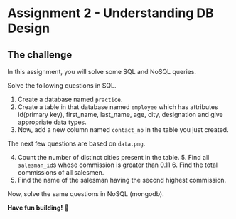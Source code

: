 # Assignment 2 - Understanding DB Design

## The challenge

In this assignment, you will solve some SQL and NoSQL queries.

Solve the following questions in SQL.

1. Create a database named `practice`.
2. Create a table in that database named `employee` which has attributes id(primary key), first_name, last_name, age, city, designation and give appropriate data types.
3. Now, add a new column named `contact_no` in the table you just created.

The next few questions are based on `data.png`.

4. Count the number of distinct cities present in the table. 5. Find all `salesman_id`s whose commission is greater than 0.11 6. Find the total commissions of all salesmen.
5. Find the name of the salesman having the second highest commission.

Now, solve the same questions in NoSQL (mongodb).

**Have fun building!** 🚀
